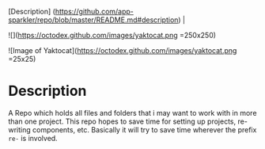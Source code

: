 [Description] (https://github.com/app-sparkler/repo/blob/master/README.md#description) | 

![](https://octodex.github.com/images/yaktocat.png =250x250)

![Image of Yaktocat](https://octodex.github.com/images/yaktocat.png =25x25)

# Description

A Repo which holds all files and folders that i may want to work with in more than one project.  This repo hopes to save time for setting up projects, re-writing components, etc.  Basically it will try to save time wherever the prefix `re-` is involved.
